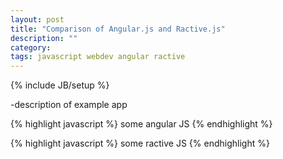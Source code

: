 ```yaml
---
layout: post
title: "Comparison of Angular.js and Ractive.js"
description: ""
category: 
tags: javascript webdev angular ractive
---
```

{% include JB/setup %}

-description of example app

{% highlight javascript %}
some angular JS
{% endhighlight %}

{% highlight javascript %}
some ractive JS
{% endhighlight %}
